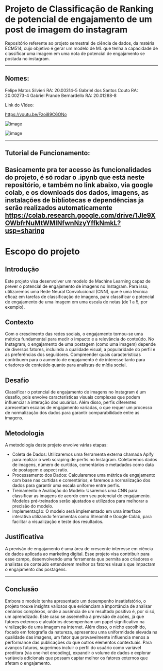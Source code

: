 # Projeto de Classificação de Ranking de potencial de engajamento de um post de imagem do instagram 

Repositório referente ao projeto semestral de ciência de dados, da matéria ECM514, cujo objetivo é gerar um modelo de ML que tenha a capacidade de classificar uma imagem em uma nota de potencial de engajamento se postada no instagram.

---
## Nomes:
Felipe Matos Silvieri       RA: 20.00314-5
Gabriel dos Santos Couto    RA: 20.00273-4
Gabriel Prande Bernardello  RA: 20.01288-8

Link do Vídeo:

https://youtu.be/Fzoi89C6ONo

![image](https://github.com/user-attachments/assets/19547508-5d18-4607-affd-5ec22e039ea0)

![image](https://github.com/user-attachments/assets/38898d0d-3d06-41c1-99f5-8343dfbf1f25)

---
## Tutorial de Funcionamento:
Basicamente pra ter acesso às funcionalidades do projeto, é só rodar o .ipynb que está neste repositório, e também no link abaixo, via google colab, e os downloads dos dados, imagens, as instalações de bibliotecas e dependências ja serão realizados automaticamente
https://colab.research.google.com/drive/1Jle9XOWbfrNuMtWMINfwnNzyYffkNmkL?usp=sharing
---
# Escopo do projeto

## Introdução

Este projeto visa desenvolver um modelo de Machine Learning capaz de prever o potencial de engajamento de imagens no Instagram. Para isso, utilizaremos uma Rede Neural Convolucional (CNN), que é uma técnica eficaz em tarefas de classificação de imagens, para classificar o potencial de engajamento de uma imagem em uma escala de notas (de 1 a 5, por exemplo).

## Contexto

Com o crescimento das redes sociais, o engajamento tornou-se uma métrica fundamental para medir o impacto e a relevância do conteúdo. No Instagram, o engajamento de uma postagem (como uma imagem) depende de diversos fatores, incluindo a qualidade visual, a popularidade do perfil e as preferências dos seguidores. Compreender quais características contribuem para o aumento de engajamento é de interesse tanto para criadores de conteúdo quanto para analistas de mídia social.

## Desafio

Classificar o potencial de engajamento de imagens no Instagram é um desafio, pois envolve características visuais complexas que podem influenciar a interação dos usuários. Além disso, perfis diferentes apresentam escalas de engajamento variadas, o que requer um processo de normalização dos dados para garantir comparabilidade entre as imagens.

## Metodologia

A metodologia deste projeto envolve várias etapas:

- Coleta de Dados: Utilizaremos uma ferramenta externa chamada Apify para realizar o web scraping de perfis no Instagram. Coletaremos dados de imagens, número de curtidas, comentários e metadados como data de postagem e aspect ratio.
- Processamento dos Dados: Calcularemos uma métrica de engajamento com base nas curtidas e comentários, e faremos a normalização dos dados para garantir uma escala uniforme entre perfis.
- Treinamento e Avaliação do Modelo: Usaremos uma CNN para classificar as imagens de acordo com seu potencial de engajamento. Modelos pré-treinados serão ajustados e utilizados para melhorar a precisão do modelo.
- Implementação: O modelo será implementado em uma interface interativa utilizando ferramentas como Streamlit e Google Colab, para facilitar a visualização e teste dos resultados.

## Justificativa

A previsão de engajamento é uma área de crescente interesse em ciência de dados aplicada ao marketing digital. Esse projeto visa contribuir para esse campo, desenvolvendo uma ferramenta que permita aos criadores e analistas de conteúdo entenderem melhor os fatores visuais que impactam o engajamento das postagens.

----
## Conclusão

Embora o modelo tenha apresentado um desempenho insatisfatório, o projeto trouxe insights valiosos que evidenciam a importância de analisar cenários complexos, onde a ausência de um resultado positivo é, por si só, um aprendizado. Este caso se assemelha à previsão de ações, já que fatores externos e aleatórios desempenham um papel significativo na viralização de uma imagem na internet. Além disso, o nicho escolhido, focado em fotografia da natureza, apresentou uma uniformidade elevada na qualidade das imagens, um fator que provavelmente influencia menos a performance das publicações do que outros elementos contextuais. Para avanços futuros, sugerimos incluir o perfil do usuário como variável preditora (via one-hot encoding), expandir o volume de dados e explorar variáveis adicionais que possam captar melhor os fatores externos que afetam o engajamento.
